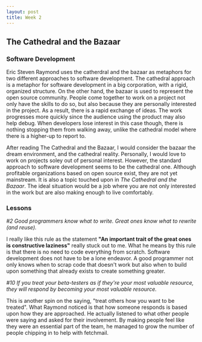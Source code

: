 ```yaml
---
layout: post
title: Week 2
---
```


## The Cathedral and the Bazaar

### Software Development

Eric Steven Raymond uses the catherdral and the bazaar as metaphors for two different approaches to software development. The cathedral approach is a metaphor for software development in a big corporation, with a rigid, organized structure. On the other hand, the bazaar is used to represent the open source community. People come together to work on a project not only have the skills to do so, but also because they are personally interested in the project. As a result, there is a rapid exchange of ideas. The work progresses more quickly since the audience using the product may also help debug. When developers lose interest in this case though, there is nothing stopping them from walking away, unlike the cathedral model where there is a higher-up to report to.     

After reading The Cathedral and the Bazaar, I would consider the bazaar the dream environment, and the cathedral reality. Personally, I would love to work on projects soley out of personal interest. However, the standard approach to software development seems to be the cathedral one. Although profitable organizations based on open source exist, they are not yet mainstream. It is also a topic touched upon in _The Cathedral and the Bazaar_. The ideal situation would be a job where you are not only interested in the work but are also making enough to live comfortably.         

### Lessons

_#2 Good programmers know what to write. Great ones know what to rewrite (and reuse)._

I really like this rule as the statement __"An important trait of the great ones is constructive laziness"__ really stuck out to me. What he means by this rule is that there is no need to code everything from scratch. Software development does not have to be a lone endeavor. A good programmer not only knows when to scrap code that doesn't work but also when to build upon something that already exists to create something greater.     

_#10 If you treat your beta-testers as if they're your most valuable resource, they will respond by becoming your most valuable resource._

This is another spin on the saying, "treat others how you want to be treated". What Raymond noticed is that how someone responds is based upon how they are approached. He actually listened to what other people were saying and asked for their involvement. By making people feel like they were an essential part of the team, he managed to grow the number of people chipping in to help with fetchmail.  
